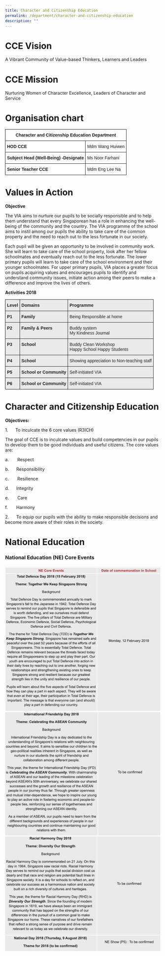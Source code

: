```yaml
---
title: Character and Citizenship Education
permalink: /department/character-and-citizenship-education
description: ""
---
```

# CCE Vision 

A Vibrant Community of Value-based Thinkers, Learners and Leaders

# CCE Mission


Nurturing Women of Character Excellence, Leaders of Character and Service

# Organisation chart

<style type="text/css">
.tg  {border-collapse:collapse;border-spacing:0;}
.tg td{border-color:black;border-style:solid;border-width:1px;font-family:Arial, sans-serif;font-size:14px;
  overflow:hidden;padding:10px 5px;word-break:normal;}
.tg th{border-color:black;border-style:solid;border-width:1px;font-family:Arial, sans-serif;font-size:14px;
  font-weight:normal;overflow:hidden;padding:10px 5px;word-break:normal;}
.tg .tg-amwm{font-weight:bold;text-align:center;vertical-align:top}
.tg .tg-dgl5{background-color:#FFF;font-weight:bold;text-align:left;vertical-align:top}
.tg .tg-ktyi{background-color:#FFF;text-align:left;vertical-align:top}
</style>
<table class="tg">
<thead>
  <tr>
    <th class="tg-amwm" colspan="2">Character and Citizenship Education Department</th>
  </tr>
</thead>
<tbody>
  <tr>
    <td class="tg-dgl5">HOD CCE</td>
    <td class="tg-ktyi">Mdm Wang Huiwen</td>
  </tr>
  <tr>
    <td class="tg-dgl5">Subject Head (Well-Being) -Designate</td>
    <td class="tg-ktyi">Ms Noor Farhani</td>
  </tr>
  <tr>
    <td class="tg-dgl5">Senior Teacher CCE</td>
    <td class="tg-ktyi">Mdm Eng Lee Na</td>
  </tr>
</tbody>
</table>

# Values in Action 

**Objective**

The VIA aims to nurture our pupils to be socially responsible and to help them understand that every Singaporean has a role in enhancing the well-being of the community and the country. The VIA programme of the school aims to instil among our pupils the ability to take care of the common property and the need to reach out to the less fortunate in our society.

Each pupil will be given an opportunity to be involved in community work. She will learn to take care of the school property, look after her fellow schoolmates and eventually reach out to the less fortunate. The lower primary pupils will learn to take care of the school environment and their younger schoolmates. For upper primary pupils, VIA places a greater focus on pupils acquiring values and encourages pupils to identify and understand community issues, initiate action among their peers to make a difference and improve the lives of others.

  

**Activities 2018**

<style type="text/css">
.tg  {border-collapse:collapse;border-spacing:0;}
.tg td{border-color:black;border-style:solid;border-width:1px;font-family:Arial, sans-serif;font-size:14px;
  overflow:hidden;padding:10px 5px;word-break:normal;}
.tg th{border-color:black;border-style:solid;border-width:1px;font-family:Arial, sans-serif;font-size:14px;
  font-weight:normal;overflow:hidden;padding:10px 5px;word-break:normal;}
.tg .tg-y7qa{background-color:#EAEAEA;color:#222;text-align:left;vertical-align:top}
.tg .tg-rj1p{background-color:#EAEAEA;color:#222;font-weight:bold;text-align:left;vertical-align:top}
</style>
<table class="tg">
<thead>
  <tr>
    <th class="tg-rj1p">Level</th>
    <th class="tg-rj1p">Domains</th>
    <th class="tg-rj1p">Programme</th>
  </tr>
</thead>
<tbody>
  <tr>
    <td class="tg-rj1p">P1</td>
    <td class="tg-rj1p">Family</td>
    <td class="tg-y7qa">Being Responsible at home</td>
  </tr>
  <tr>
    <td class="tg-rj1p">P2</td>
    <td class="tg-rj1p">Family &amp; Peers</td>
    <td class="tg-y7qa">Buddy system<br>My Kindness Journal</td>
  </tr>
  <tr>
    <td class="tg-rj1p">P3</td>
    <td class="tg-rj1p">School</td>
    <td class="tg-y7qa">Buddy Clean Workshop<br>Happy School Happy Students</td>
  </tr>
  <tr>
    <td class="tg-rj1p">P4</td>
    <td class="tg-rj1p">School</td>
    <td class="tg-y7qa">Showing appreciation to Non-teaching staff</td>
  </tr>
  <tr>
    <td class="tg-rj1p">P5</td>
    <td class="tg-rj1p">School or Community</td>
    <td class="tg-y7qa">Self-initiated VIA</td>
  </tr>
  <tr>
    <td class="tg-rj1p">P6</td>
    <td class="tg-rj1p">School or Community</td>
    <td class="tg-y7qa">Self-initiated VIA</td>
  </tr>
</tbody>
</table>

# Character and Citizenship Education


**Objectives:**

1.      To inculcate the 6 core values (R3ICH)

The goal of CCE is to inculcate values and build competencies in our pupils to develop them to be good individuals and useful citizens. The core values are:

a.       Respect

b.      Responsibility

c.       Resilience

d.      Integrity

e.       Care

f.       Harmony

2.      To equip our pupils with the ability to make responsible decisions and become more aware of their roles in the society.

# National Education 

### National Education (NE) Core Events

![](/images/NE1.png)
![](/images/NE2.png)
![](/images/NE3.png)
